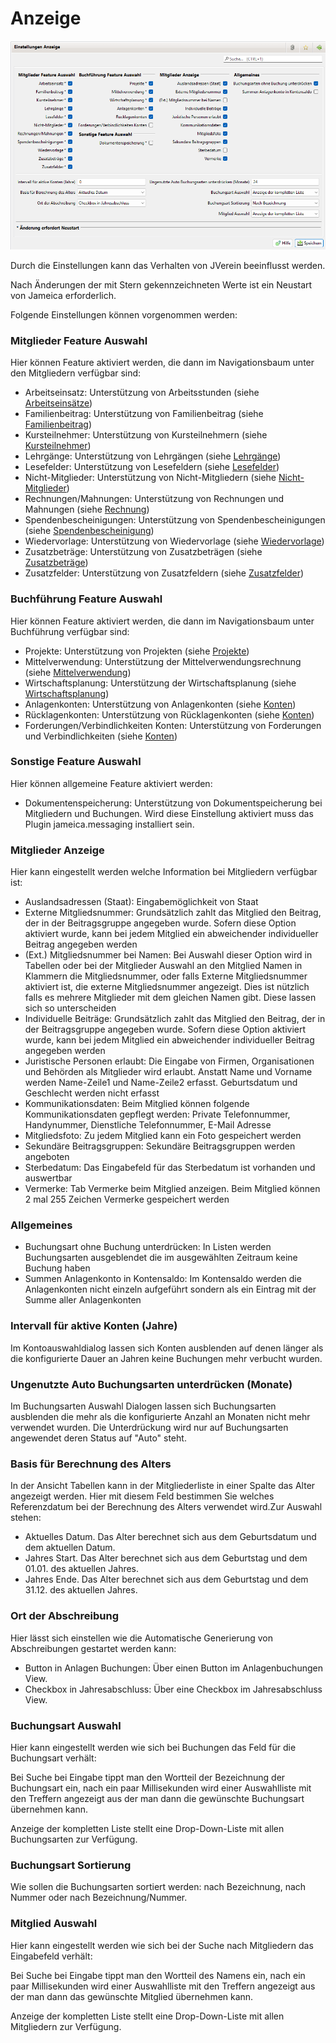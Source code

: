 # Anzeige

![](img/Anzeige.png)

Durch die Einstellungen kann das Verhalten von JVerein beeinflusst werden.

Nach Änderungen der mit Stern gekennzeichneten Werte ist ein Neustart von Jameica erforderlich.

Folgende Einstellungen können vorgenommen werden:

### Mitglieder Feature Auswahl

Hier können Feature aktiviert werden, die dann im Navigationsbaum unter den Mitgliedern verfügbar sind:
* Arbeitseinsatz: Unterstützung von Arbeitsstunden (siehe [Arbeitseinsätze](../../mitglieder/arbeitseinsatz.md))
* Familienbeitrag: Unterstützung von Familienbeitrag (siehe [Familienbeitrag](../../mitglieder/familienbeitrag.md))
* Kursteilnehmer: Unterstützung von Kursteilnehmern (siehe [Kursteilnehmer](../../mitglieder/kursteilnehmer.md))
* Lehrgänge: Unterstützung von Lehrgängen (siehe [Lehrgänge](../../mitglieder/lehrgange.md))
* Lesefelder: Unterstützung von Lesefeldern (siehe [Lesefelder](../mitglieder/lesefelder.md))
* Nicht-Mitglieder: Unterstützung von Nicht-Mitgliedern (siehe [Nicht-Mitglieder](../../mitglieder/nichtmitglieder.md))
* Rechnungen/Mahnungen: Unterstützung von Rechnungen und Mahnungen (siehe [Rechnung](../../mitglieder/rechnung.md))
* Spendenbescheinigungen: Unterstützung von Spendenbescheinigungen (siehe [Spendenbescheinigung](../../mitglieder/spendenbescheinigung.md))
* Wiedervorlage: Unterstützung von Wiedervorlage (siehe [Wiedervorlage](../../mitglieder/wiedervorlage.md))
* Zusatzbeträge: Unterstützung von Zusatzbeträgen (siehe [Zusatzbeträge](../../mitglieder/zusatzbetrage.md))
* Zusatzfelder: Unterstützung von Zusatzfeldern (siehe [Zusatzfelder](../mitglieder/felddefinition.md))

### Buchführung Feature Auswahl

Hier können Feature aktiviert werden, die dann im Navigationsbaum unter Buchführung verfügbar sind:
* Projekte: Unterstützung von Projekten (siehe [Projekte](../admbuchf/projekte.md))
* Mittelverwendung: Unterstützung der Mittelverwendungsrechnung (siehe [Mittelverwendung](../../buchf/mittelverwendung.md))
* Wirtschaftsplanung: Unterstützung der Wirtschaftsplanung (siehe [Wirtschaftsplanung](../../buchf/wirtschaftsplanung.md))
* Anlagenkonten: Unterstützung von Anlagenkonten (siehe [Konten](../../buchf/konten.md))
* Rücklagenkonten: Unterstützung von Rücklagenkonten (siehe [Konten](../../buchf/konten.md))
* Forderungen/Verbindlichkeiten Konten: Unterstützung von Forderungen und Verbindlichkeiten (siehe [Konten](../../buchf/konten.md))

### Sonstige Feature Auswahl

Hier können allgemeine Feature aktiviert werden:
* Dokumentenspeicherung: Unterstützung von Dokumentspeicherung bei Mitgliedern und Buchungen. Wird diese Einstellung aktiviert muss das Plugin jameica.messaging installiert sein.


### Mitglieder Anzeige

Hier kann eingestellt werden welche Information bei Mitgliedern verfügbar ist:
* Auslandsadressen (Staat): Eingabemöglichkeit von Staat
* Externe Mitgliedsnummer: Grundsätzlich zahlt das Mitglied den Beitrag, der in der Beitragsgruppe angegeben wurde. Sofern diese Option aktiviert wurde, kann bei jedem Mitglied ein abweichender individueller Beitrag angegeben werden
* (Ext.) Mitgliedsnummer bei Namen: Bei Auswahl dieser Option wird in Tabellen oder bei der Mitglieder Auswahl an den Mitglied Namen in Klammern die Mitgliedsnummer, oder falls Externe Mitgliedsnummer aktiviert ist, die externe Mitgliedsnummer angezeigt. Dies ist nützlich falls es mehrere Mitglieder mit dem gleichen Namen gibt. Diese lassen sich so unterscheiden
* Individuelle Beiträge: Grundsätzlich zahlt das Mitglied den Beitrag, der in der Beitragsgruppe angegeben wurde. Sofern diese Option aktiviert wurde, kann bei jedem Mitglied ein abweichender individueller Beitrag angegeben werden
* Juristische Personen erlaubt: Die Eingabe von Firmen, Organisationen und Behörden als Mitglieder wird erlaubt. Anstatt Name und Vorname werden Name-Zeile1 und Name-Zeile2 erfasst. Geburtsdatum und Geschlecht werden nicht erfasst
* Kommunikationsdaten: Beim Mitglied können folgende Kommunikationsdaten gepflegt werden: Private Telefonnummer, Handynummer, Dienstliche Telefonnummer, E-Mail Adresse
* Mitgliedsfoto: Zu jedem Mitglied kann ein Foto gespeichert werden
* Sekundäre Beitragsgruppen: Sekundäre Beitragsgruppen werden angeboten
* Sterbedatum: Das Eingabefeld für das Sterbedatum ist vorhanden und auswertbar
* Vermerke: Tab Vermerke beim Mitglied anzeigen. Beim Mitglied können 2 mal 255 Zeichen Vermerke gespeichert werden

### Allgemeines
* Buchungsart ohne Buchung unterdrücken: In Listen werden Buchungsarten ausgeblendet die im ausgewählten Zeitraum keine Buchung haben
* Summen Anlagenkonto in Kontensaldo: Im Kontensaldo werden die Anlagenkonten nicht einzeln aufgeführt sondern als ein Eintrag mit der Summe aller Anlagenkonten


### Intervall für aktive Konten (Jahre)

Im Kontoauswahldialog lassen sich Konten ausblenden auf denen länger als die konfigurierte Dauer an Jahren keine Buchungen mehr verbucht wurden. 

### Ungenutzte Auto Buchungsarten unterdrücken (Monate)

Im Buchungsarten Auswahl Dialogen lassen sich Buchungsarten ausblenden die mehr als die konfigurierte Anzahl an Monaten nicht mehr verwendet wurden. Die Unterdrückung wird nur auf Buchungsarten angewendet deren Status auf "Auto" steht. 

### Basis für Berechnung des Alters

In der Ansicht Tabellen kann in der Mitgliederliste in einer Spalte das Alter angezeigt werden. Hier mit diesem Feld bestimmen Sie welches Referenzdatum bei der Berechnung des Alters verwendet wird.Zur Auswahl stehen:

* Aktuelles Datum. Das Alter berechnet sich aus dem Geburtsdatum und dem aktuellen Datum.
* Jahres Start. Das Alter berechnet sich aus dem Geburtstag und dem 01.01. des aktuellen Jahres.
* Jahres Ende. Das Alter berechnet sich aus dem Geburtstag und dem 31.12. des aktuellen Jahres.

### Ort der Abschreibung

Hier lässt sich einstellen wie die Automatische Generierung von Abschreibungen gestartet werden kann:

* Button in Anlagen Buchungen: Über einen Button im Anlagenbuchungen View.
* Checkbox in Jahresabschluss: Über eine Checkbox im Jahresabschluss View.

### Buchungsart Auswahl

Hier kann eingestellt werden wie sich bei Buchungen das Feld für die Buchungsart verhält:

Bei Suche bei Eingabe tippt man den Wortteil der Bezeichnung der Buchungsart ein, nach ein paar Millisekunden wird einer Auswahlliste mit den Treffern angezeigt aus der man dann die gewünschte Buchungsart übernehmen kann.

Anzeige der kompletten Liste stellt eine Drop-Down-Liste mit allen Buchungsarten zur Verfügung.

### Buchungsart Sortierung

Wie sollen die Buchungsarten sortiert werden: nach Bezeichnung, nach Nummer oder nach Bezeichnung/Nummer.

### Mitglied Auswahl

Hier kann eingestellt werden wie sich bei der Suche nach Mitgliedern das Eingabefeld verhält:

Bei Suche bei Eingabe tippt man den Wortteil des Namens ein, nach ein paar Millisekunden wird einer Auswahlliste mit den Treffern angezeigt aus der man dann das gewünschte Mitglied übernehmen kann.

Anzeige der kompletten Liste stellt eine Drop-Down-Liste mit allen Mitgliedern zur Verfügung.
